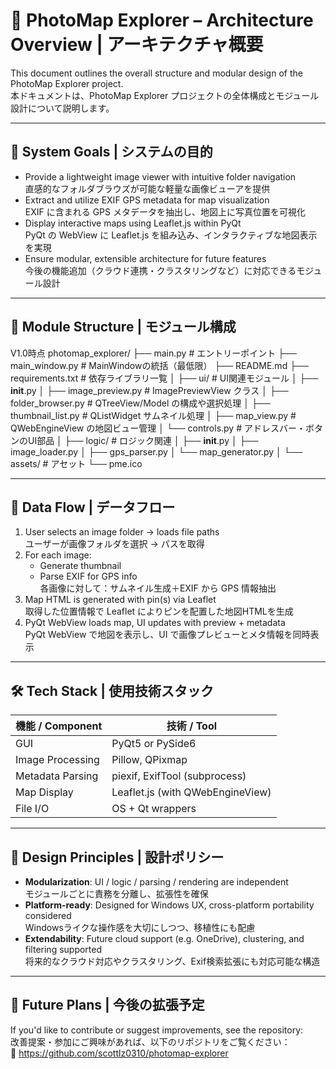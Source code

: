 # 📐 PhotoMap Explorer – Architecture Overview | アーキテクチャ概要

This document outlines the overall structure and modular design of the PhotoMap Explorer project.  
本ドキュメントは、PhotoMap Explorer プロジェクトの全体構成とモジュール設計について説明します。

---

## 🏁 System Goals | システムの目的

- Provide a lightweight image viewer with intuitive folder navigation  
  直感的なフォルダブラウズが可能な軽量な画像ビューアを提供
- Extract and utilize EXIF GPS metadata for map visualization  
  EXIF に含まれる GPS メタデータを抽出し、地図上に写真位置を可視化
- Display interactive maps using Leaflet.js within PyQt  
  PyQt の WebView に Leaflet.js を組み込み、インタラクティブな地図表示を実現
- Ensure modular, extensible architecture for future features  
  今後の機能追加（クラウド連携・クラスタリングなど）に対応できるモジュール設計

---

## 🧱 Module Structure | モジュール構成

V1.0時点
photomap_explorer/
├── main.py                # エントリーポイント
├── main_window.py         # MainWindowの統括（最低限）
├── README.md
├── requirements.txt       # 依存ライブラリ一覧
│
├── ui/                    # UI関連モジュール
│   ├── __init__.py
│   ├── image_preview.py   # ImagePreviewView クラス
│   ├── folder_browser.py  # QTreeView/Model の構成や選択処理
│   ├── thumbnail_list.py  # QListWidget サムネイル処理
│   ├── map_view.py        # QWebEngineView の地図ビュー管理
│   └── controls.py        # アドレスバー・ボタンのUI部品
│
├── logic/                 # ロジック関連
│   ├── __init__.py
│   ├── image_loader.py
│   ├── gps_parser.py
│   └── map_generator.py
│
└── assets/                # アセット
    └── pme.ico


---

## 🔄 Data Flow | データフロー

1. User selects an image folder → loads file paths  
   ユーザーが画像フォルダを選択 → パスを取得  
2. For each image:  
   - Generate thumbnail  
   - Parse EXIF for GPS info  
   各画像に対して：サムネイル生成＋EXIF から GPS 情報抽出  
3. Map HTML is generated with pin(s) via Leaflet  
   取得した位置情報で Leaflet によりピンを配置した地図HTMLを生成  
4. PyQt WebView loads map, UI updates with preview + metadata  
   PyQt WebView で地図を表示し、UI で画像プレビューとメタ情報を同時表示  

---

## 🛠️ Tech Stack | 使用技術スタック

| 機能 / Component | 技術 / Tool |
|------------------|-------------|
| GUI              | PyQt5 or PySide6 |
| Image Processing | Pillow, QPixmap |
| Metadata Parsing | piexif, ExifTool (subprocess) |
| Map Display      | Leaflet.js (with QWebEngineView) |
| File I/O         | OS + Qt wrappers |

---

## 🧩 Design Principles | 設計ポリシー

- **Modularization**: UI / logic / parsing / rendering are independent  
  モジュールごとに責務を分離し、拡張性を確保  
- **Platform-ready**: Designed for Windows UX, cross-platform portability considered  
  Windowsライクな操作感を大切にしつつ、移植性にも配慮  
- **Extendability**: Future cloud support (e.g. OneDrive), clustering, and filtering supported  
  将来的なクラウド対応やクラスタリング、Exif検索拡張にも対応可能な構造  

---

## 🚧 Future Plans | 今後の拡張予定



If you'd like to contribute or suggest improvements, see the repository:  
改善提案・参加にご興味があれば、以下のリポジトリをご覧ください：  
🔗 https://github.com/scottlz0310/photomap-explorer
